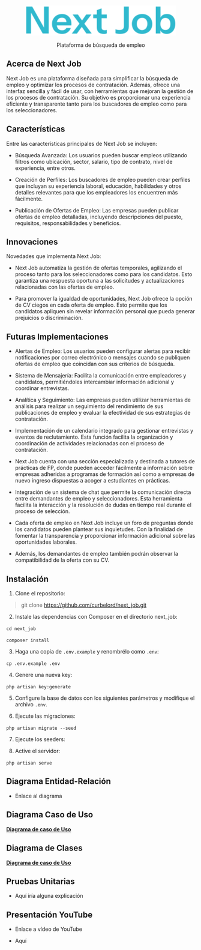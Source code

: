 <p align="center">
    <img src="public/build/assets/img/logo_next_job_ext.svg" width="400" alt="Next Job Logo">
</p>

<p align="center">
    Plataforma de búsqueda de empleo
</p>

## Acerca de Next Job

Next Job es una plataforma diseñada para simplificar la búsqueda de empleo y optimizar los procesos de contratación. Además, ofrece una interfaz sencilla y fácil de usar, con herramientas que mejoran la gestión de los procesos de contratación. Su objetivo es proporcionar una experiencia eficiente y transparente tanto para los buscadores de empleo como para los seleccionadores.

## Características

Entre las características principales de Next Job se incluyen:

- Búsqueda Avanzada: Los usuarios pueden buscar empleos utilizando filtros como ubicación, sector, salario, tipo de contrato, nivel de experiencia, entre otros.

- Creación de Perfiles: Los buscadores de empleo pueden crear perfiles que incluyan su experiencia laboral, educación, habilidades y otros detalles relevantes para que los empleadores los encuentren más fácilmente.

- Publicación de Ofertas de Empleo: Las empresas pueden publicar ofertas de empleo detalladas, incluyendo descripciones del puesto, requisitos, responsabilidades y beneficios.

## Innovaciones

Novedades que implementa Next Job:

- Next Job automatiza la gestión de ofertas temporales, agilizando el proceso tanto para los seleccionadores como para los candidatos. Esto garantiza una respuesta oportuna a las solicitudes y actualizaciones relacionadas con las ofertas de empleo.

- Para promover la igualdad de oportunidades, Next Job ofrece la opción de CV ciegos en cada oferta de empleo. Esto permite que los candidatos apliquen sin revelar información personal que pueda generar prejuicios o discriminación.


## Futuras Implementaciones

- Alertas de Empleo: Los usuarios pueden configurar alertas para recibir notificaciones por correo electrónico o mensajes cuando se publiquen ofertas de empleo que coincidan con sus criterios de búsqueda.

- Sistema de Mensajería: Facilita la comunicación entre empleadores y candidatos, permitiéndoles intercambiar información adicional y coordinar entrevistas.

- Analítica y Seguimiento: Las empresas pueden utilizar herramientas de análisis para realizar un seguimiento del rendimiento de sus publicaciones de empleo y evaluar la efectividad de sus estrategias de contratación.

- Implementación de un calendario integrado para gestionar entrevistas y eventos de reclutamiento. Esta función facilita la organización y coordinación de actividades relacionadas con el proceso de contratación.

- Next Job cuenta con una sección especializada y destinada a tutores de prácticas de FP, donde pueden acceder fácilmente a información sobre empresas adheridas a programas de formación así como a empresas de nuevo ingreso dispuestas a acoger a estudiantes en prácticas.

- Integración de un sistema de chat que permite la comunicación directa entre demandantes de empleo y seleccionadores. Esta herramienta facilita la interacción y la resolución de dudas en tiempo real durante el proceso de selección.

- Cada oferta de empleo en Next Job incluye un foro de preguntas donde los candidatos pueden plantear sus inquietudes. Con la finalidad de fomentar la transparencia y proporcionar información adicional sobre las oportunidades laborales.

- Además, los demandantes de empleo también podrán observar la compatibilidad de la oferta con su CV.

## Instalación

1. Clone el repositorio:

> git clone https://github.com/curbelord/next_job.git

2. Instale las dependencias con Composer en el directorio next_job:

```cd next_job```

```composer install```

3. Haga una copia de `.env.example` y renombrélo como `.env`:

```cp .env.example .env```

4. Genere una nueva key:

```php artisan key:generate```

5. Configure la base de datos con los siguientes parámetros y modifique el archivo `.env`.

6. Ejecute las migraciones:

```php artisan migrate --seed```

7. Ejecute los seeders:

8. Active el servidor:

```php artisan serve```

## Diagrama Entidad-Relación

- Enlace al diagrama

## Diagrama Caso de Uso

**[Diagrama de caso de Uso](https://docs.google.com/document/d/1k_FPWJaiBh6g11-L8nAPHnMrsvgE6CryUoKjP_H95-E/edit?usp=sharing)**

## Diagrama de Clases

**[Diagrama de caso de Uso](https://docs.google.com/document/d/1k_FPWJaiBh6g11-L8nAPHnMrsvgE6CryUoKjP_H95-E/edit?usp=sharing)**

## Pruebas Unitarias

- Aquí iría alguna explicación

## Presentación YouTube

- Enlace a vídeo de YouTube

- Aquí

